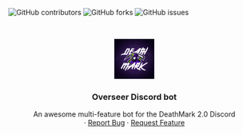 ![GitHub contributors](https://img.shields.io/github/contributors/QuentinLucyyd/overseer)
![GitHub forks](https://img.shields.io/github/forks/QuentinLucyyd/overseer?label=forks&style=social)
![GitHub issues](https://img.shields.io/github/issues/QuentinLucyyd/overseer)
<!-- PROJECT LOGO -->
<br />
<p align="center">
    <img src="public/assets/images/deathmark-discord-avatar.png" alt="Logo" width="80" height="80">
  <h3 align="center">Overseer Discord bot</h3>

  <p align="center">
    An awesome multi-feature bot for the DeathMark 2.0 Discord
    <br />
    ·
    <a href="https://github.com/othneildrew/Best-README-Template/issues">Report Bug</a>
    ·
    <a href="https://github.com/othneildrew/Best-README-Template/issues">Request Feature</a>
  </p>
</p>

